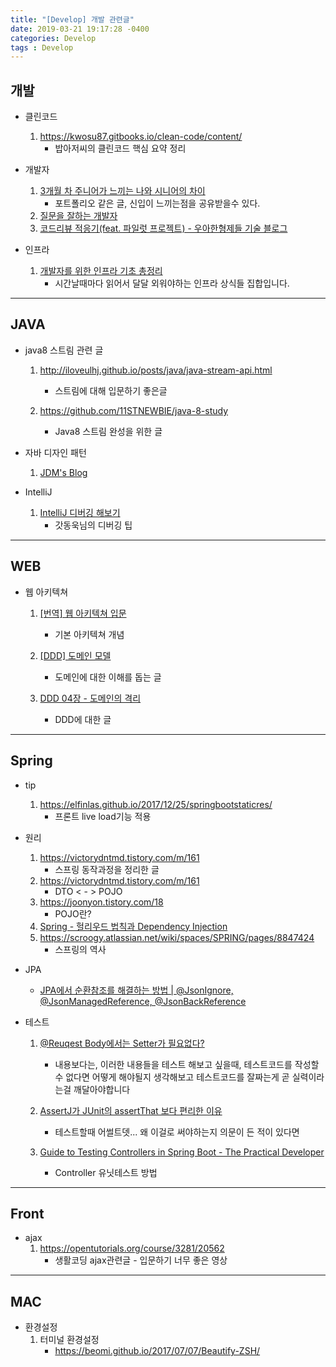 ```yaml
---
title: "[Develop] 개발 관련글"
date: 2019-03-21 19:17:28 -0400
categories: Develop
tags : Develop
---
```


## 개발

- 클린코드
  1. https://kwosu87.gitbooks.io/clean-code/content/
     - 밥아저씨의 클린코드 핵심 요약 정리
- 개발자
  1. [3개월 차 주니어가 느끼는 나와 시니어의 차이](https://zeniuus.github.io/2019/02/06/difference-between-junior-and-senior/?fbclid=IwAR1BtIx_WVEWpTVOuqmXU6k7UO12-oTYNH9b6QuwyzksWJv-5qot0odN3_U)
     - 포트폴리오 같은 글, 신입이 느끼는점을 공유받을수 있다.
  2. [질문을 잘하는 개발자](https://jbee.io/essay/good_questionor/?fbclid=IwAR3QyAx8OgVcaUGv4zcDKMxsHEtHbG5t66spgEdndru3OYJsOyKwobG5edY)
  3. [코드리뷰 적응기(feat. 파일럿 프로젝트) - 우아한형제들 기술 블로그](http://woowabros.github.io/experience/2019/02/28/pilot-project-settle.html)

- 인프라
  1. [개발자를 위한 인프라 기초 총정리](https://futurecreator.github.io/2018/11/09/it-infrastructure-basics/)
     - 시간날때마다 읽어서 달달 외워야하는 인프라 상식들 집합입니다. 



---



## JAVA

- java8 스트림 관련 글

  1. http://iloveulhj.github.io/posts/java/java-stream-api.html
     - 스트림에 대해 입문하기 좋은글

  2. https://github.com/11STNEWBIE/java-8-study
     - Java8 스트림 완성을 위한 글

- 자바 디자인 패턴

  1.  [JDM's Blog](https://jdm.kr/blog)

- IntelliJ

  1. [IntelliJ 디버깅 해보기](https://jojoldu.tistory.com/149?category=678716)
     - 갓동욱님의 디버깅 팁

---



## WEB

- 웹 아키텍쳐

  1. [[번역] 웹 아키텍쳐 입문](https://blog.rhostem.com/posts/2018-07-22-web-architecture-101?fbclid=IwAR2chRekA4YHcae-Ir8Ytoy1XysTlGYRze1DNUvA8UQnC7twq_i15Yvj7oM)

     - 기본 아키텍쳐 개념

  2. [[DDD] 도메인 모델](http://wonwoo.ml/index.php/post/917)

     - 도메인에 대한 이해를 돕는 글

  3. [DDD 04장 - 도메인의 격리](http://redutan.github.io/2015/10/06/ddd-chapter-04)

     - DDD에 대한 글

       

---



## Spring

- tip

  1. https://elfinlas.github.io/2017/12/25/springbootstaticres/
     - 프론트 live load기능 적용

- 원리

  1. https://victorydntmd.tistory.com/m/161
     - 스프링 동작과정을 정리한 글
  2. https://victorydntmd.tistory.com/m/161
     - DTO < - > POJO
  3. https://joonyon.tistory.com/18
     - POJO란?
  4. [Spring - 헐리우드 법칙과 Dependency Injection](https://m.blog.naver.com/PostView.nhn?blogId=knight50&logNo=80100466916&proxyReferer=https%3A%2F%2Fwww.google.com%2F)
  5. https://scroogy.atlassian.net/wiki/spaces/SPRING/pages/8847424
     - 스프링의 역사

- JPA

  - [JPA에서 순환참조를 해결하는 방법 | @JsonIgnore, @JsonManagedReference, @JsonBackReference](https://binarycube.tistory.com/1)

- 테스트

  1. [@Reuqest Body에서는 Setter가 필요없다?](https://jojoldu.tistory.com/407?fbclid=IwAR2XvK5giWu6SfgzGiPPKFzW5KdAU5I0TY_1VgvB2ruSjy_G6vjLbh5Rm1Q)

     - 내용보다는, 이러한 내용들을 테스트 해보고 싶을때, 테스트코드를 작성할 수 없다면 어떻게 해야될지 생각해보고 테스트코드를 잘짜는게 곧 실력이라는걸 깨달아야합니다

  2. [AssertJ가 JUnit의 assertThat 보다 편리한 이유](https://youtu.be/zLx_fI24UXM)

     - 테스트할때 어썰트뎃... 왜 이걸로 써야하는지 의문이 든 적이 있다면

  3. [Guide to Testing Controllers in Spring Boot - The Practical Developer](https://thepracticaldeveloper.com/2017/07/31/guide-spring-boot-controller-tests/#MockMVC_standalone_code_example)

     - Controller 유닛테스트 방법

       

---



## Front

- ajax
  1. https://opentutorials.org/course/3281/20562
     - 생활코딩 ajax관련글 - 입문하기 너무 좋은 영상



---



## MAC

- 환경설정
  1. 터미널 환경설정
     - https://beomi.github.io/2017/07/07/Beautify-ZSH/